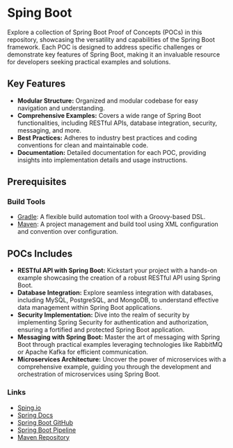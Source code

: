 # Sping Boot
Explore a collection of Spring Boot Proof of Concepts (POCs) in this repository, showcasing the versatility and capabilities of the Spring Boot framework. Each POC is designed to address specific challenges or demonstrate key features of Spring Boot, making it an invaluable resource for developers seeking practical examples and solutions.

## Key Features
* **Modular Structure:** Organized and modular codebase for easy navigation and understanding.
* **Comprehensive Examples:** Covers a wide range of Spring Boot functionalities, including RESTful APIs, database integration, security, messaging, and more.
* **Best Practices:** Adheres to industry best practices and coding conventions for clean and maintainable code.
* **Documentation:** Detailed documentation for each POC, providing insights into implementation details and usage instructions.

## Prerequisites
### Build Tools
* [Gradle](https://gradle.org): A flexible build automation tool with a Groovy-based DSL.
* [Maven](https://maven.apache.org): A project management and build tool using XML configuration and convention over configuration.

## POCs Includes
* **RESTful API with Spring Boot:** Kickstart your project with a hands-on example showcasing the creation of a robust RESTful API using Spring Boot.
* **Database Integration:** Explore seamless integration with databases, including MySQL, PostgreSQL, and MongoDB, to understand effective data management within Spring Boot applications.
* **Security Implementation:** Dive into the realm of security by implementing Spring Security for authentication and authorization, ensuring a fortified and protected Spring Boot application.
* **Messaging with Spring Boot:** Master the art of messaging with Spring Boot through practical examples leveraging technologies like RabbitMQ or Apache Kafka for efficient communication.
* **Microservices Architecture:** Uncover the power of microservices with a comprehensive example, guiding you through the development and orchestration of microservices using Spring Boot.

### Links
* [Sping.io](https://spring.io/projects/spring-boot)
* [Spring Docs](https://spring.io/projects/spring-boot#learn)
* [Spring Boot GitHub](https://github.com/spring-projects/spring-boot)
* [Spring Boot Pipeline](https://ci.spring.io/teams/spring-boot/pipelines/spring-boot-3.3.x?groups=Build)
* [Maven Repository](https://mvnrepository.com/)
  
